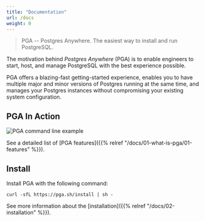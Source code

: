 ```yaml
---
title: "Documentation"
url: /docs
weight: 0
---
```


> PGA -- Postgres Anywhere. The easiest way to install and run PostgreSQL.

The motivation behind *Postgres Anywhere* (PGA) is to enable engineers to start, host, and manage PostgreSQL with the best experience possible.

PGA offers a blazing-fast getting-started experience, enables you to have multiple major and minor versions of Postgres running at the same time, and manages your Postgres instances without compromising your existing system configuration.

## PGA In Action

<img src="/images/docs/pga-cli-cluster.gif" class="inline featherlight-image" alt="PGA command line example">

<!--
```
$> pga cluster list
There are no PostgreSQL clusters running

$> pga cluster create --name test
✓ Creating PostgreSQL cluster
Cluster definition checked
Pulling image docker.io/library/postgres:15.3 ...
Pulled image docker.io/library/postgres:15.3
Postgres started, waiting for readiness ...
Cluster test started successfully

$> pga cluster get test
PostgreSQL cluster:

Name:       test
Status:     Running
Postgres:   15.3
Port:       5432

$> pga cluster psql test
psql (15.3 (Debian 15.3-1.pgdg120+1))
Type "help" for help.

postgres=#
```
-->

See a detailed list of [PGA features]({{% relref "/docs/01-what-is-pga/01-features" %}}).

## Install

Install PGA with the following command:

```
curl -sfL https://pga.sh/install | sh -
```

See more information about the [installation]({{% relref "/docs/02-installation" %}}).
